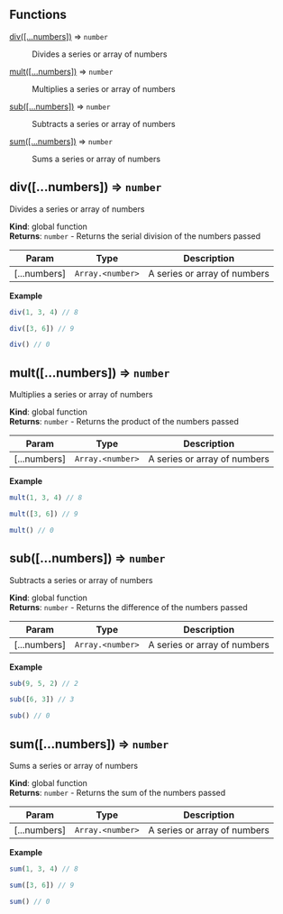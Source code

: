 ## Functions

<dl>
<dt><a href="#div">div([...numbers])</a> ⇒ <code>number</code></dt>
<dd><p>Divides a series or array of numbers</p>
</dd>
<dt><a href="#mult">mult([...numbers])</a> ⇒ <code>number</code></dt>
<dd><p>Multiplies a series or array of numbers</p>
</dd>
<dt><a href="#sub">sub([...numbers])</a> ⇒ <code>number</code></dt>
<dd><p>Subtracts a series or array of numbers</p>
</dd>
<dt><a href="#sum">sum([...numbers])</a> ⇒ <code>number</code></dt>
<dd><p>Sums a series or array of numbers</p>
</dd>
</dl>

<a name="div"></a>

## div([...numbers]) ⇒ <code>number</code>
Divides a series or array of numbers

**Kind**: global function  
**Returns**: <code>number</code> - Returns the serial division of the numbers passed  

| Param | Type | Description |
| --- | --- | --- |
| [...numbers] | <code>Array.&lt;number&gt;</code> | A series or array of numbers |

**Example**  
```js
div(1, 3, 4) // 8

div([3, 6]) // 9

div() // 0
```
<a name="mult"></a>

## mult([...numbers]) ⇒ <code>number</code>
Multiplies a series or array of numbers

**Kind**: global function  
**Returns**: <code>number</code> - Returns the product of the numbers passed  

| Param | Type | Description |
| --- | --- | --- |
| [...numbers] | <code>Array.&lt;number&gt;</code> | A series or array of numbers |

**Example**  
```js
mult(1, 3, 4) // 8

mult([3, 6]) // 9

mult() // 0
```
<a name="sub"></a>

## sub([...numbers]) ⇒ <code>number</code>
Subtracts a series or array of numbers

**Kind**: global function  
**Returns**: <code>number</code> - Returns the difference of the numbers passed  

| Param | Type | Description |
| --- | --- | --- |
| [...numbers] | <code>Array.&lt;number&gt;</code> | A series or array of numbers |

**Example**  
```js
sub(9, 5, 2) // 2

sub([6, 3]) // 3

sub() // 0
```
<a name="sum"></a>

## sum([...numbers]) ⇒ <code>number</code>
Sums a series or array of numbers

**Kind**: global function  
**Returns**: <code>number</code> - Returns the sum of the numbers passed  

| Param | Type | Description |
| --- | --- | --- |
| [...numbers] | <code>Array.&lt;number&gt;</code> | A series or array of numbers |

**Example**  
```js
sum(1, 3, 4) // 8

sum([3, 6]) // 9

sum() // 0
```
